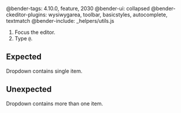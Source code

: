 @bender-tags: 4.10.0, feature, 2030
@bender-ui: collapsed
@bender-ckeditor-plugins: wysiwygarea, toolbar, basicstyles, autocomplete, textmatch
@bender-include: _helpers/utils.js

1. Focus the editor.
1. Type `@`.

## Expected

Dropdown contains single item.

## Unexpected

Dropdown contains more than one item.
